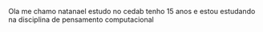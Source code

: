 Ola me chamo natanael
estudo no cedab tenho 15 anos
e estou estudando na disciplina de pensamento computacional
